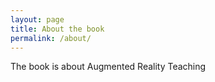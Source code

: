 ```yaml
---
layout: page
title: About the book
permalink: /about/
---
```


The book is about Augmented Reality Teaching

